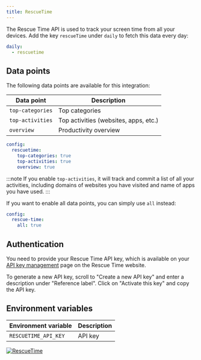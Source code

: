 ```yaml
---
title: RescueTime
---
```


The Rescue Time API is used to track your screen time from all your devices. Add the key `rescueTime` under `daily` to fetch this data every day:

```yaml title=".stethoscoperc.yml"
daily:
  - rescuetime
```

## Data points

The following data points are available for this integration:

| Data point       | Description                           |
| ---------------- | ------------------------------------- |
| `top-categories` | Top categories                        |
| `top-activities` | Top activities (websites, apps, etc.) |
| `overview`       | Productivity overview                 |

```yaml title=".stethoscoperc.yml"
config:
  rescuetime:
    top-categories: true
    top-activities: true
    overview: true
```

:::note
If you enable `top-activities`, it will track and commit a list of all your activities, including domains of websites you have visited and name of apps you have used.
:::

If you want to enable all data points, you can simply use `all` instead:

```yaml title=".stethoscoperc.yml"
config:
  rescue-time:
    all: true
```

## Authentication

You need to provide your Rescue Time API key, which is available on your [API key management](https://www.rescuetime.com/anapi/manage) page on the Rescue Time website.

To generate a new API key, scroll to "Create a new API key" and enter a description under "Reference label". Click on "Activate this key" and copy the API key.

## Environment variables

| Environment variable | Description |
| -------------------- | ----------- |
| `RESCUETIME_API_KEY` | API key     |

<a href="/docs/integrations/rescuetime"><img class="logos" alt="RescueTime" src="https://stethoscope.js.org/branding/integrations/rescuetime.png" /></a>
